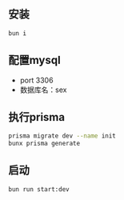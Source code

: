 ## 安装
```bash
bun i
```

## 配置mysql
- port 3306
- 数据库名：sex

## 执行prisma
```bash
prisma migrate dev --name init
bunx prisma generate
```

## 启动
```bash
bun run start:dev
```
